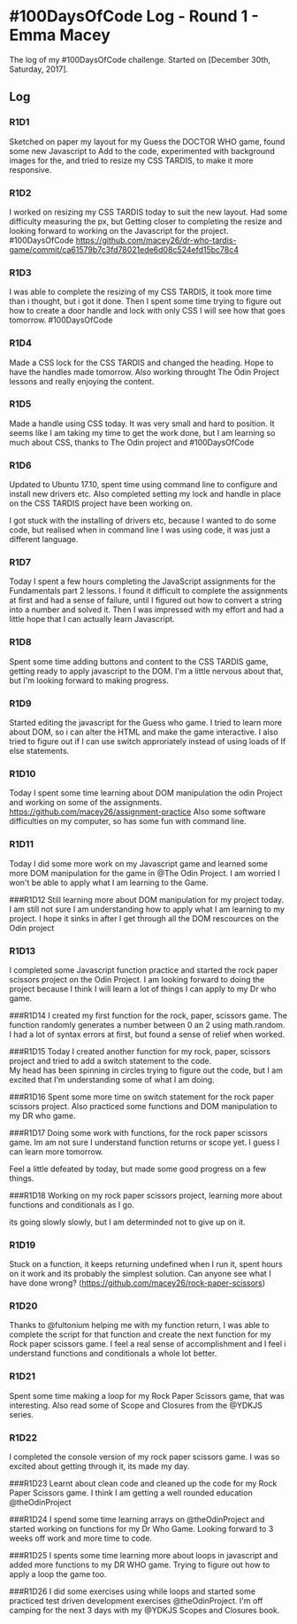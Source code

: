 # #100DaysOfCode Log - Round 1 - Emma Macey

The log of my #100DaysOfCode challenge. Started on [December 30th, Saturday, 2017].

## Log

### R1D1 
Sketched on paper my layout for my Guess the DOCTOR WHO game, found some new Javascript to Add to the code, experimented with background images for the, and tried to resize my CSS TARDIS, to make it more responsive. 

### R1D2
I worked on resizing my CSS TARDIS today to suit the new layout. Had some difficulty measuring the px, but  Getting closer to completing the resize and looking forward to working on the Javascript for the project.
#100DaysOfCode https://github.com/macey26/dr-who-tardis-game/commit/ca61579b7c3fd78021ede6d08c524efd15bc78c4

### R1D3 
I was able to complete the resizing of my CSS TARDIS, it took more time than i thought, but i got it done. Then I spent some time trying to figure out how to create a door handle and lock with only CSS I will see how that goes tomorrow. #100DaysOfCode

### R1D4
Made a CSS lock for the CSS TARDIS and changed the heading. Hope to have the handles made tomorrow. Also working throught The Odin Project lessons and really enjoying the content.

### R1D5
Made a handle using CSS today. It was very small and hard to position. It seems like I am taking my time to get the work done, but I am learning so much about CSS, thanks  to The Odin project and #100DaysOfCode  

### R1D6
 Updated to Ubuntu 17.10, spent time using command line to configure and install new drivers etc. Also completed setting my lock and handle in place on the CSS TARDIS project have been working on.

 I got stuck with the installing of drivers etc, because I wanted to do some code, but realised when in command line I was using code, it was just a different language.

### R1D7
 Today I spent a few hours completing the JavaScript assignments for the Fundamentals part 2 lessons.
 I found it difficult to complete the assignments at first and had a sense of failure, until I figured out how to convert a string into a number and solved it. Then I was impressed with my effort and had a little hope that I can actually learn Javascript.

### R1D8
 Spent some time adding buttons and content to the CSS TARDIS game, getting ready to apply javascript to the DOM. I'm a little nervous about that, but I'm looking forward to making progress. 

### R1D9
 Started editing the javascript for the Guess who game. I tried to learn more about DOM, so i can alter the HTML and make the game interactive. I also tried to figure out if I can use switch approriately instead of using loads of If else statements.
### R1D10
Today I spent some time learning about DOM manipulation the odin Project and working on some of the assignments. 
https://github.com/macey26/assignment-practice
Also some software difficulties on my computer, so has some fun with command line.

### R1D11
Today I did some more work on my Javascript game and learned some more DOM manipulation for the game in @The Odin Project. I am worried I won't be able to apply what I am learning to the Game.
 
###R1D12
 Still learning more about DOM manipulation for my project today. I am still not sure I am understanding how to apply what I am learning to my project. I hope it sinks in after I get through all the DOM rescources on the Odin project 
### R1D13
I completed some Javascript function practice and started the rock paper scissors project on the Odin Project. 
I am looking forward to doing the project because I think I will learn a lot of things I can apply to my Dr who game.

###R1D14
I created my first function for the rock, paper, scissors game. The function randomly generates a number between 0 an 2 using math.random. I had a lot of syntax errors at first, but found a sense of relief when worked.   

###R1D15
Today I created another function for my rock, paper, scissors project and tried to add a switch statement to the code.   
My head has been spinning in circles trying to figure out the code, but I am excited that I'm understanding some of what I am doing.

###R1D16
Spent some more time on switch statement for the rock paper scissors project. Also practiced some functions and DOM manipulation to my DR who game.  

###R1D17
Doing some work with functions, for the rock paper scissors game. Im am not sure I understand function returns or scope yet. I guess I can learn more tomorrow. 

Feel a little defeated by today, but made some good progress on a few things.

###R1D18
 Working on my rock paper scissors project, learning more about functions and conditionals as I go.  

its going slowly slowly, but I am determinded not to give up on it.

### R1D19 
Stuck on a function, it keeps returning undefined when I run it, spent hours on it work and its probably the simplest solution. Can anyone see what I have done wrong? 
(https://github.com/macey26/rock-paper-scissors) 

### R1D20
Thanks to @fultonium helping me with my function return, I was able to complete the script for that function and create the next function for my Rock paper scissors game. 
I feel a real sense of accomplishment and I feel i understand functions and conditionals a whole lot better.

### R1D21
Spent some time making a loop for my Rock Paper Scissors game, that was interesting. Also read some of Scope and Closures from the @YDKJS series.

### R1D22
I completed the console version of my rock paper scissors game.
I was so excited about getting through it, its made my day.

###R1D23
Learnt about clean code and cleaned up the code for my Rock Paper Scissors game. I think I am getting a well rounded education @theOdinProject

###R1D24
I spend some time learning arrays on @theOdinProject and started working on functions for my Dr Who Game. Looking forward to 3 weeks off work and more time to code.

###R1D25
I spents some time learning more about loops in javascript and added more functions to my DR WHO game.
Trying to figure out how to apply a loop the game too.

###R1D26
I did some exercises using while loops and started some practiced test driven development exercises @theOdinProject. I'm off camping for the next 3 days with my @YDKJS Scopes and Closures book.

